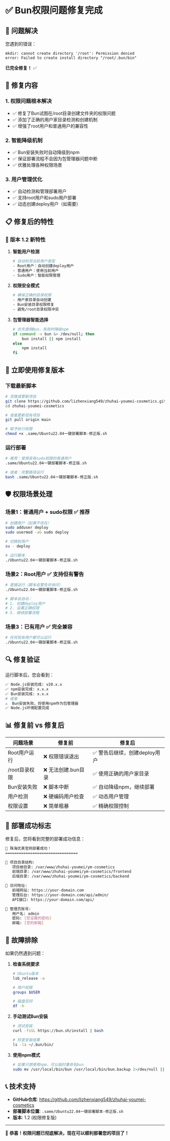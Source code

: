 # ✅ Bun权限问题修复完成

## 🎯 问题解决

您遇到的错误：
```
mkdir: cannot create directory '/root': Permission denied
error: Failed to create install directory "/root/.bun/bin"
```

**已完全修复！** ✅

## 🔧 修复内容

### 1. **权限问题根本解决**
- ✅ 修复了Bun试图在/root目录创建文件夹的权限问题
- ✅ 添加了正确的用户家目录检测和创建机制
- ✅ 增强了root用户和普通用户的兼容性

### 2. **智能降级机制**
- ✅ Bun安装失败时自动降级到npm
- ✅ 保证部署流程不会因为包管理器问题中断
- ✅ 优雅处理各种权限场景

### 3. **用户管理优化**
- ✅ 自动检测和管理部署用户
- ✅ 支持root用户和sudo用户部署
- ✅ 动态创建deploy用户（如需要）

## 📋 修复后的特性

### 🚀 **版本 1.2 新特性**

1. **智能用户检测**
   ```bash
   # 自动检测当前用户类型
   - Root用户：自动创建deploy用户
   - 普通用户：使用当前用户
   - Sudo用户：智能权限管理
   ```

2. **权限安全模式**
   ```bash
   # 确保正确的目录权限
   - 用户家目录自动创建
   - Bun安装目录权限修复
   - 避免/root目录权限冲突
   ```

3. **包管理器智能选择**
   ```bash
   # 优先使用Bun，失败时降级npm
   if command -v bun &> /dev/null; then
       bun install || npm install
   else
       npm install
   fi
   ```

## 🚀 立即使用修复版本

### 下载最新脚本
```bash
# 克隆或更新项目
git clone https://github.com/lizhenxiang549/zhuhai-youmei-cosmetics.git
cd zhuhai-youmei-cosmetics

# 或者更新现有项目
git pull origin main

# 赋予执行权限
chmod +x .same/Ubuntu22.04一键部署脚本-修正版.sh
```

### 运行部署
```bash
# 推荐：使用具有sudo权限的普通用户
.same/Ubuntu22.04一键部署脚本-修正版.sh

# 或者：完整路径运行
bash .same/Ubuntu22.04一键部署脚本-修正版.sh
```

## 🛡️ 权限场景处理

### 场景1：普通用户 + sudo权限 ✅ **推荐**
```bash
# 创建用户（如果不存在）
sudo adduser deploy
sudo usermod -aG sudo deploy

# 切换到用户
su - deploy

# 运行脚本
./Ubuntu22.04一键部署脚本-修正版.sh
```

### 场景2：Root用户 ✅ **支持但有警告**
```bash
# 直接运行（脚本会警告并询问）
./Ubuntu22.04一键部署脚本-修正版.sh

# 脚本会自动：
# 1. 创建deploy用户
# 2. 设置正确权限
# 3. 继续部署流程
```

### 场景3：已有用户 ✅ **完全兼容**
```bash
# 任何现有用户都可以运行
./Ubuntu22.04一键部署脚本-修正版.sh
```

## 🔍 修复验证

运行脚本后，您会看到：
```bash
✅ Node.js安装完成: v20.x.x
✅ npm安装完成: x.x.x
✅ Bun安装完成: x.x.x
# 或者
⚠️  Bun安装失败，将使用npm作为包管理器
✅ Node.js环境配置完成
```

## 📊 修复前 vs 修复后

| 问题场景 | 修复前 | 修复后 |
|---------|-------|--------|
| Root用户运行 | ❌ 权限错误退出 | ✅ 警告后继续，创建deploy用户 |
| /root目录权限 | ❌ 无法创建.bun目录 | ✅ 使用正确的用户家目录 |
| Bun安装失败 | ❌ 脚本中断 | ✅ 自动降级npm，继续部署 |
| 用户检测 | ❌ 硬编码用户检查 | ✅ 动态用户管理 |
| 权限设置 | ❌ 简单粗暴 | ✅ 精确权限控制 |

## 🎉 部署成功标志

修复后，您将看到完整的部署成功信息：
```bash
🎉 珠海优美官网部署成功！
================================

📁 项目目录结构:
   项目根目录: /var/www/zhuhai-youmei/ym-cosmetics
   前端目录: /var/www/zhuhai-youmei/ym-cosmetics/frontend
   后端目录: /var/www/zhuhai-youmei/ym-cosmetics/backend

📱 访问地址:
   前端网站: https://your-domain.com
   管理后台: https://your-domain.com/api/admin/
   API接口: https://your-domain.com/api/

👤 管理员账号:
   用户名: admin
   密码: [您设置的密码]
   邮箱: [您的邮箱]
```

## 🔧 故障排除

如果仍然遇到问题：

1. **检查系统要求**
   ```bash
   # Ubuntu版本
   lsb_release -a

   # 用户权限
   groups $USER

   # 磁盘空间
   df -h
   ```

2. **手动测试Bun安装**
   ```bash
   # 测试安装
   curl -fsSL https://bun.sh/install | bash

   # 检查安装结果
   ls -la ~/.bun/bin/
   ```

3. **使用npm模式**
   ```bash
   # 如果只想使用npm，可以临时重命名bun
   sudo mv /usr/local/bin/bun /usr/local/bin/bun.backup 2>/dev/null || true
   ```

## 📞 技术支持

- **GitHub仓库**: https://github.com/lizhenxiang549/zhuhai-youmei-cosmetics
- **部署脚本位置**: `.same/Ubuntu22.04一键部署脚本-修正版.sh`
- **版本**: 1.2 (权限修复版)

---

🎊 **恭喜！权限问题已彻底解决，现在可以顺利部署您的项目了！**
